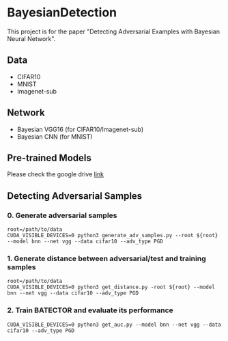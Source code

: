 # BayesianDetection

This project is for the paper "Detecting Adversarial Examples with Bayesian Neural Network".

## Data

- CIFAR10
- MNIST
- Imagenet-sub

## Network

- Bayesian VGG16 (for CIFAR10/Imagenet-sub)
- Bayesian CNN (for MNIST)

## Pre-trained Models

Please check the google drive [link](https://drive.google.com/drive/folders/1PtxGooAU6RnGYZfQYHlT3HnOK-gY088n?usp=sharing)


## Detecting Adversarial Samples

### 0. Generate adversarial samples

```
root=/path/to/data
CUDA_VISIBLE_DEVICES=0 python3 generate_adv_samples.py --root ${root} --model bnn --net vgg --data cifar10 --adv_type PGD
```

### 1. Generate distance between adversarial/test and training samples

 ```
 root=/path/to/data
 CUDA_VISIBLE_DEVICES=0 python3 get_distance.py -root ${root} --model bnn --net vgg --data cifar10 --adv_type PGD
 ```

### 2. Train BATECTOR and evaluate its performance

```
CUDA_VISIBLE_DEVICES=0 python3 get_auc.py --model bnn --net vgg --data cifar10 --adv_type PGD
```
